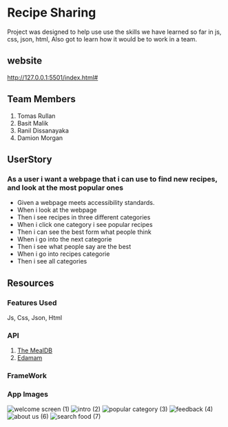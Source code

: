 
# Recipe Sharing
Project was designed to help use use the skills we have learned so far in js, css, json, html, Also got to learn how it would be to work in a team.

## website
http://127.0.0.1:5501/index.html# 

## Team Members 
1. Tomas Rullan
2. Basit Malik
3. Ranil Dissanayaka
4. Damion Morgan 
   
## UserStory
### As a user i want a webpage that i can use to  find new recipes, and look at the  most popular ones 

- Given a webpage meets accessibility standards.
- When i look at the webpage
- Then i see recipes in three different categories 
- When i click one category i see popular recipes 
- Then i can see the best form what people think
- When i go into the next categorie 
- Then i see what people say are the best 
- When i go into recipes categorie 
- Then i see all categories 
  
 ## Resources
 
### Features Used
Js, Css, Json, Html

### API
1. [The MealDB](https://www.themealdb.com/)
2. [Edamam](https://api.edamam.com/)
### FrameWork

### App Images
![welcome screen (1)](https://github.com/RanilSD/recipe_sharing/assets/139053276/4b4e0b9b-0cff-4166-b0c9-162fbf36278b)
![intro (2)](https://github.com/RanilSD/recipe_sharing/assets/139053276/6802fd43-9f01-4fc9-a836-55bc3584b87e)
![popular category (3)](https://github.com/RanilSD/recipe_sharing/assets/139053276/cb51efe8-97fa-47bf-b869-413d2a85ad70)
![feedback  (4)](https://github.com/RanilSD/recipe_sharing/assets/139053276/3cad99c8-8cb7-4d18-8b78-6ba471fd9181)
![about us (6)](https://github.com/RanilSD/recipe_sharing/assets/139053276/d6bd45d5-aea0-4ad6-8bb3-fef0a6e877d2)
![search food (7)](https://github.com/RanilSD/recipe_sharing/assets/139053276/b86d3956-a624-4bec-a086-23da35719077)











